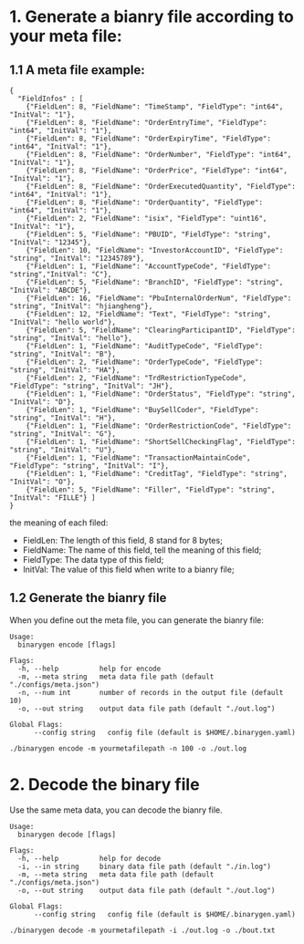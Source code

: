 # 1. Generate a bianry file according to your meta file:
## 1.1 A meta file example:
```
{
  "FieldInfos" : [
    {"FieldLen": 8, "FieldName": "TimeStamp", "FieldType": "int64", "InitVal": "1"},
    {"FieldLen": 8, "FieldName": "OrderEntryTime", "FieldType": "int64", "InitVal": "1"},
	{"FieldLen": 8, "FieldName": "OrderExpiryTime", "FieldType": "int64", "InitVal": "1"},
	{"FieldLen": 8, "FieldName": "OrderNumber", "FieldType": "int64", "InitVal": "1"},
	{"FieldLen": 8, "FieldName": "OrderPrice", "FieldType": "int64", "InitVal": "1"},
	{"FieldLen": 8, "FieldName": "OrderExecutedQuantity", "FieldType": "int64", "InitVal": "1"},
	{"FieldLen": 8, "FieldName": "OrderQuantity", "FieldType": "int64", "InitVal": "1"},
	{"FieldLen": 2, "FieldName": "isix", "FieldType": "uint16", "InitVal": "1"},
	{"FieldLen": 5, "FieldName": "PBUID", "FieldType": "string", "InitVal": "12345"},
	{"FieldLen": 10, "FieldName": "InvestorAccountID", "FieldType": "string", "InitVal": "12345789"},
	{"FieldLen": 1, "FieldName": "AccountTypeCode", "FieldType": "string","InitVal": "C"},
	{"FieldLen": 5, "FieldName": "BranchID", "FieldType": "string", "InitVal": "ABCDE"},
	{"FieldLen": 16, "FieldName": "PbuInternalOrderNum", "FieldType": "string", "InitVal": "hjiangheng"},
	{"FieldLen": 12, "FieldName": "Text", "FieldType": "string", "InitVal": "hello world"},
	{"FieldLen": 5, "FieldName": "ClearingParticipantID", "FieldType": "string", "InitVal": "hello"},
	{"FieldLen": 1, "FieldName": "AuditTypeCode", "FieldType": "string", "InitVal": "B"},
	{"FieldLen": 2, "FieldName": "OrderTypeCode", "FieldType": "string", "InitVal": "HA"}, 
	{"FieldLen": 2, "FieldName": "TrdRestrictionTypeCode", "FieldType": "string", "InitVal": "JH"},
	{"FieldLen": 1, "FieldName": "OrderStatus", "FieldType": "string", "InitVal": "D"},
	{"FieldLen": 1, "FieldName": "BuySellCoder", "FieldType": "string", "InitVal": "H"},
	{"FieldLen": 1, "FieldName": "OrderRestrictionCode", "FieldType": "string", "InitVal": "G"},
	{"FieldLen": 1, "FieldName": "ShortSellCheckingFlag", "FieldType": "string", "InitVal": "U"},
	{"FieldLen": 1, "FieldName": "TransactionMaintainCode", "FieldType": "string", "InitVal": "I"},
	{"FieldLen": 1, "FieldName": "CreditTag", "FieldType": "string", "InitVal": "O"},
	{"FieldLen": 5, "FieldName": "Filler", "FieldType": "string", "InitVal": "FILLE"} ]
}
```
the meaning of each filed:
+ FieldLen: The length of this field, 8 stand for 8 bytes;
+ FieldName: The name of this field, tell the meaning of this field;
+ FieldType: The data type of this field;
+ InitVal: The value of this field when write to a bianry file;

## 1.2 Generate the bianry file
When you define out the meta file, you can generate the bianry file:
```
Usage:
  binarygen encode [flags]

Flags:
  -h, --help          help for encode
  -m, --meta string   meta data file path (default "./configs/meta.json")
  -n, --num int       number of records in the output file (default 10)
  -o, --out string    output data file path (default "./out.log")

Global Flags:
      --config string   config file (default is $HOME/.binarygen.yaml)
```

```
./binarygen encode -m yourmetafilepath -n 100 -o ./out.log
```

# 2. Decode the binary file
Use the same meta data, you can decode the bianry file.
```
Usage:
  binarygen decode [flags]

Flags:
  -h, --help          help for decode
  -i, --in string     binary data file path (default "./in.log")
  -m, --meta string   meta data file path (default "./configs/meta.json")
  -o, --out string    output data file path (default "./out.log")

Global Flags:
      --config string   config file (default is $HOME/.binarygen.yaml)
```

```
./binarygen decode -m yourmetafilepath -i ./out.log -o ./bout.txt
```
